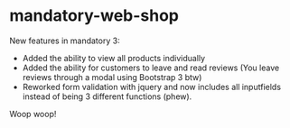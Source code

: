# mandatory-web-shop

New features in mandatory 3:

- Added the ability to view all products individually 
- Added the ability for customers to leave and read reviews (You leave reviews through a modal using Bootstrap 3 btw)
- Reworked form validation with jquery and now includes all inputfields instead of being 3 different functions (phew).

Woop woop!
